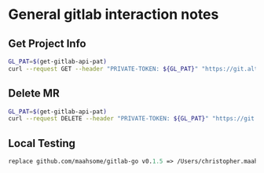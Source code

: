 # General gitlab interaction notes

## Get Project Info

```bash
GL_PAT=$(get-gitlab-api-pat)
curl --request GET --header "PRIVATE-TOKEN: ${GL_PAT}" "https://git.alteryx.com/api/v4/projects/5784"
```

## Delete MR

```bash
GL_PAT=$(get-gitlab-api-pat)
curl --request DELETE --header "PRIVATE-TOKEN: ${GL_PAT}" "https://git.alteryx.com/api/v4/projects/5784/releases/v0.0.6"
```

## Local Testing

```mod
replace github.com/maahsome/gitlab-go v0.1.5 => /Users/christopher.maahs/Worktrees/GT-5/gitlab-go/get-groups
```
